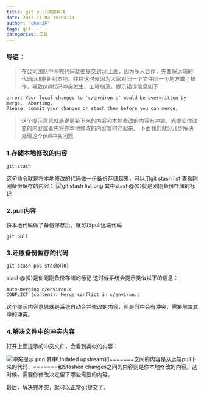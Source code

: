 ```yaml
---
title: git pull冲突解决
date: 2017-11-04 15:04:14
author: "chenJF"
tags: git
categories: 工具
---
```


### 导语：
> 在公司团队中写完代码就要提交到git上面，因为多人合作，先要将远端的代码pull更新到本地。往往这时候因为大家对同一个文件同一个地方做了操作，导致pull代码冲突发生，工程崩溃。提示错误信息如下：
~~~
error: Your local changes to 'c/environ.c' would be overwritten by merge.  Aborting.
Please, commit your changes or stash them before you can merge.
~~~
> 这个提示意思就是说更新下来的内容和本地修改的内容有冲突，先提交你改变的内容或者先将你本地修改的内容暂时存起来。
> 下面我们就分几步解决处理这个pull冲突问题.

### 1.存储本地修改的内容
~~~
git stash
~~~
这句命令就是将本地修改的代码做一份备份存储起来，可以用git stash list 查看刚刚备份保存的内容：
![git stash list.png](http://upload-images.jianshu.io/upload_images/4970496-84f5c1a7a77608c6.png?imageMogr2/auto-orient/strip%7CimageView2/2/w/600)
其中stash@{0}就是刚刚备份存储的标记

### 2.pull内容
将本地代码做了备份保存后，就可以pull远端代码
~~~
git pull
~~~

### 3.还原备份暂存的代码
~~~
git stash pop stash@{0}
~~~
stash@{0}是你刚刚备份存储的标记
这时候系统会提示类似以下的信息：
~~~
Auto-merging c/environ.c
CONFLICT (content): Merge conflict in c/environ.c
~~~
这个提示内容意思就是系统自动合并修改的内容，但是当中会有冲突，需要解决其中的冲突。

### 4.解决文件中的冲突内容
打开上面提示的冲突文件，会看到类似的内容：

![冲突提示.png](http://upload-images.jianshu.io/upload_images/4970496-92f347853efe0765.png?imageMogr2/auto-orient/strip%7CimageView2/2/w/500)
其中Updated upstream和=======之间的内容是从远端pull下来的代码，=======和Stashed changes之间的内容则是你本地修改的内容。这时候，需要你修改决定留下哪些需要的内容。

最后，解决完冲突，就可以正常git提交了。
